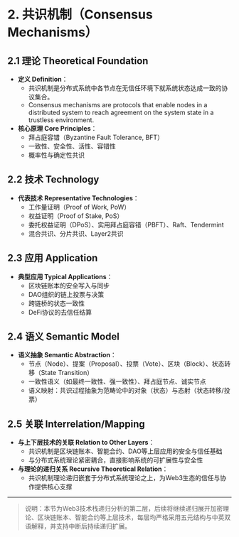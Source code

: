 # 2. 共识机制（Consensus Mechanisms）

## 2.1 理论 Theoretical Foundation

- **定义 Definition**：
  - 共识机制是分布式系统中各节点在无信任环境下就系统状态达成一致的协议集合。
  - Consensus mechanisms are protocols that enable nodes in a distributed system to reach agreement on the system state in a trustless environment.
- **核心原理 Core Principles**：
  - 拜占庭容错（Byzantine Fault Tolerance, BFT）
  - 一致性、安全性、活性、容错性
  - 概率性与确定性共识

## 2.2 技术 Technology

- **代表技术 Representative Technologies**：
  - 工作量证明（Proof of Work, PoW）
  - 权益证明（Proof of Stake, PoS）
  - 委托权益证明（DPoS）、实用拜占庭容错（PBFT）、Raft、Tendermint
  - 混合共识、分片共识、Layer2共识

## 2.3 应用 Application

- **典型应用 Typical Applications**：
  - 区块链账本的安全写入与同步
  - DAO组织的链上投票与决策
  - 跨链桥的状态一致性
  - DeFi协议的去信任结算

## 2.4 语义 Semantic Model

- **语义抽象 Semantic Abstraction**：
  - 节点（Node）、提案（Proposal）、投票（Vote）、区块（Block）、状态转移（State Transition）
  - 一致性语义（如最终一致性、强一致性）、拜占庭节点、诚实节点
  - 语义映射：共识过程抽象为范畴论中的对象（状态）与态射（状态转移/投票）

## 2.5 关联 Interrelation/Mapping

- **与上下层技术的关联 Relation to Other Layers**：
  - 共识机制是区块链账本、智能合约、DAO等上层应用的安全与信任基础
  - 与分布式系统理论紧密耦合，直接影响系统的可扩展性与安全性
- **与理论的递归关系 Recursive Theoretical Relation**：
  - 共识机制理论递归嵌套于分布式系统理论之上，为Web3生态的信任与协作提供核心支撑

---

> 说明：本节为Web3技术栈递归分析的第二层，后续将继续递归展开加密理论、区块链账本、智能合约等上层技术，每层均严格采用五元结构与中英双语解释，并支持中断后持续递归扩展。
